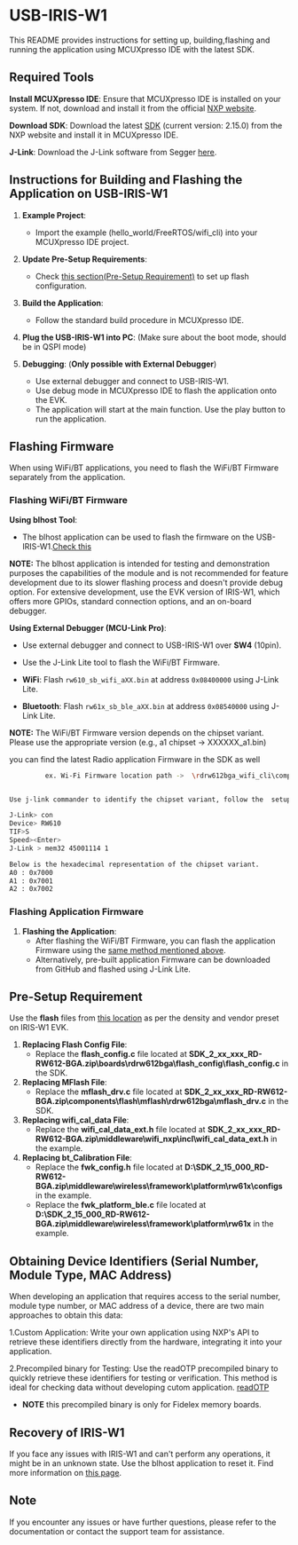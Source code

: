 # USB-IRIS-W1

This README provides instructions for setting up, building,flashing and running the application using MCUXpresso IDE with the latest SDK.

## Required Tools

**Install MCUXpresso IDE**: Ensure that MCUXpresso IDE is installed on your system. If not, download and install it from the official [NXP website](https://www.nxp.com/design/design-center/software/development-software/mcuxpresso-software-and-tools-/mcuxpresso-integrated-development-environment-ide:MCUXpresso-IDE).

**Download SDK**: Download the latest [SDK](https://mcuxpresso.nxp.com/en/welcome) (current version: 2.15.0) from the NXP website and install it in MCUXpresso IDE.

**J-Link**: Download the J-Link software from Segger [here](https://www.segger.com/downloads/jlink/).

## Instructions for Building and Flashing the Application on USB-IRIS-W1

1. **Example Project**:
   - Import the example (hello_world/FreeRTOS/wifi_cli) into your MCUXpresso IDE project.
   
2. **Update Pre-Setup Requirements**:
   - Check [this section(Pre-Setup Requirement)](#pre-setup-requirement) to set up flash configuration.

3. **Build the Application**:
   - Follow the standard build procedure in MCUXpresso IDE.

4. **Plug the USB-IRIS-W1 into PC**: (Make sure about the boot mode, should be in QSPI mode) 

5. **Debugging**: (**Only possible with External Debugger**)
   - Use external debugger and connect to USB-IRIS-W1.
   - Use debug mode in MCUXpresso IDE to flash the application onto the EVK.
   - The application will start at the main function. Use the play button to run the application.

## Flashing Firmware

When using WiFi/BT applications, you need to flash the WiFi/BT Firmware separately from the application.

### Flashing WiFi/BT Firmware

**Using blhost Tool**:

   - The blhost application can be used to flash the firmware on the USB-IRIS-W1.[Check this](https://github.com/u-blox/u-blox-sho-OpenCPU/tree/master/MCUXpresso/IRIS-W1/tools/blhost#blhost-automation-script-for-flashing-usb-iris-w1)
 
**NOTE:** The blhost application is intended for testing and demonstration purposes the capabilities of the module and is not recommended for feature development due to its slower flashing process and doesn't provide debug option. For extensive development, use the EVK version of IRIS-W1, which offers more GPIOs, standard connection options, and an on-board debugger.

**Using External Debugger (MCU-Link Pro)**:

   - Use external debugger and connect to USB-IRIS-W1 over **SW4** (10pin).
   - Use the J-Link Lite tool to flash the WiFi/BT Firmware.

   - **WiFi**: Flash `rw610_sb_wifi_aXX.bin` at address `0x08400000` using J-Link Lite.
   - **Bluetooth**: Flash `rw61x_sb_ble_aXX.bin` at address `0x08540000` using J-Link Lite.

**NOTE:** The WiFi/BT Firmware version depends on the chipset variant. Please use the appropriate version (e.g., a1 chipset -> XXXXXX_a1.bin)

   you can find the latest Radio application Firmware in the SDK as well    
   
   ```sh
            ex. Wi-Fi Firmware location path ->  \rdrw612bga_wifi_cli\component\conn_fwloader\fw_bin
   ```

   ```sh

Use j-link commander to identify the chipset variant, follow the  setups

J-Link> con
Device> RW610
TIF>S
Speed><Enter>
J-Link > mem32 45001114 1

Below is the hexadecimal representation of the chipset variant.
A0 : 0x7000
A1 : 0x7001
A2 : 0x7002

   ```

### Flashing Application Firmware

1. **Flashing the Application**:
   - After flashing the WiFi/BT Firmware, you can flash the application Firmware using the [same method mentioned above](#instructions-for-building-and-flashing-the-application-on-evk-iris-w1).
   - Alternatively, pre-built application Firmware can be downloaded from GitHub and flashed using J-Link Lite.

## Pre-Setup Requirement

Use the **flash** files from [this location](https://github.com/u-blox/u-blox-sho-OpenCPU/tree/master/MCUXpresso/IRIS-W1/sw_config) as per the density and vendor preset on IRIS-W1 EVK.

1. **Replacing Flash Config File**:
     - Replace the **flash_config.c** file located at **SDK_2_xx_xxx_RD-RW612-BGA.zip\boards\rdrw612bga\flash_config\flash_config.c** in the SDK.
2. **Replacing MFlash File**: 
     - Replace the **mflash_drv.c** file located at **SDK_2_xx_xxx_RD-RW612-BGA.zip\components\flash\mflash\rdrw612bga\mflash_drv.c** in the SDK.
3. **Replacing wifi_cal_data File**: 
     - Replace the **wifi_cal_data_ext.h** file located at **SDK_2_xx_xxx_RD-RW612-BGA.zip\middleware\wifi_nxp\incl\wifi_cal_data_ext.h** in the example.
4. **Replacing bt_Calibration File**: 
     - Replace the **fwk_config.h** file located at **D:\SDK_2_15_000_RD-RW612-BGA.zip\middleware\wireless\framework\platform\rw61x\configs** in the example.
     - Replace the **fwk_platform_ble.c** file located at **D:\SDK_2_15_000_RD-RW612-BGA.zip\middleware\wireless\framework\platform\rw61x** in the example.



## Obtaining Device Identifiers (Serial Number, Module Type, MAC Address)

When developing an application that requires access to the serial number, module type number, or MAC address of a device, there are two main approaches to obtain this data:

1.Custom Application: Write your own application using NXP's API to retrieve these identifiers directly from the hardware, integrating it into your application.

2.Precompiled binary for Testing: Use the readOTP precompiled binary to quickly retrieve these identifiers for testing or verification. This method is ideal for checking data without developing cutom application. [readOTP](https://github.com/u-blox/u-blox-sho-OpenCPU/tree/master/MCUXpresso/IRIS-W1/EVK-IRIS-W1/examples/Fidelex_8MB)

- **NOTE** this precompiled binary is only for Fidelex memory boards.


## Recovery of IRIS-W1

If you face any issues with IRIS-W1 and can't perform any operations, it might be in an unknown state. Use the blhost application to reset it. Find more information on [this page](https://github.com/u-blox/u-blox-sho-OpenCPU/tree/master/MCUXpresso/IRIS-W1/tools/blhost).

## Note

If you encounter any issues or have further questions, please refer to the documentation or contact the support team for assistance.


